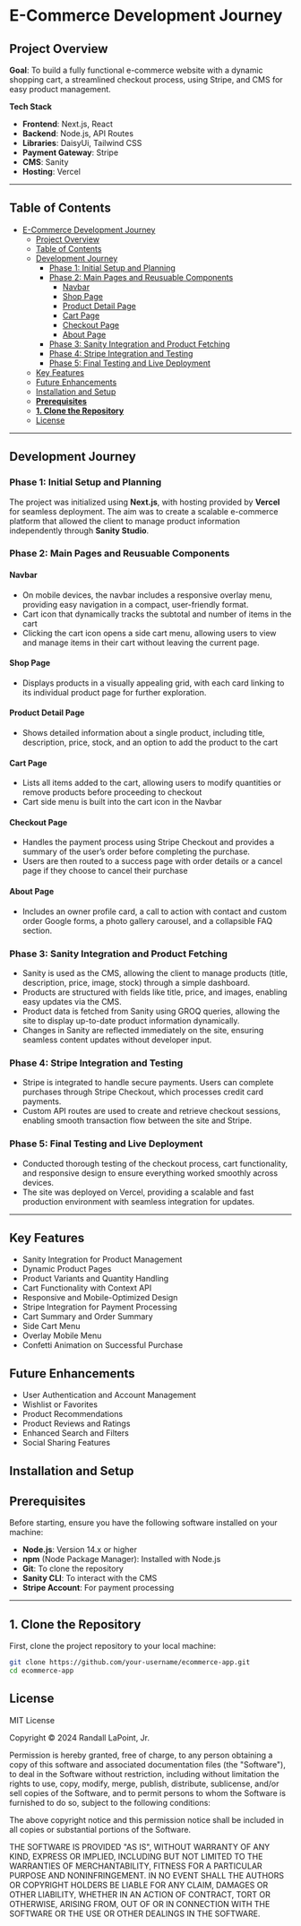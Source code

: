 # E-Commerce Development Journey

## Project Overview

**Goal**:
To build a fully functional e-commerce website with a dynamic shopping cart, a streamlined checkout process, using Stripe, and CMS for easy product management.

**Tech Stack**

- **Frontend**: Next.js, React
- **Backend**: Node.js, API Routes
- **Libraries**: DaisyUi, Tailwind CSS
- **Payment Gateway**: Stripe
- **CMS**: Sanity
- **Hosting**: Vercel

---

## Table of Contents

- [E-Commerce Development Journey](#e-commerce-development-journey)
  - [Project Overview](#project-overview)
  - [Table of Contents](#table-of-contents)
  - [Development Journey](#development-journey)
    - [Phase 1: Initial Setup and Planning](#phase-1-initial-setup-and-planning)
    - [Phase 2: Main Pages and Reusuable Components](#phase-2-main-pages-and-reusuable-components)
      - [Navbar](#navbar)
      - [Shop Page](#shop-page)
      - [Product Detail Page](#product-detail-page)
      - [Cart Page](#cart-page)
      - [Checkout Page](#checkout-page)
      - [About Page](#about-page)
    - [Phase 3: Sanity Integration and Product Fetching](#phase-3-sanity-integration-and-product-fetching)
    - [Phase 4: Stripe Integration and Testing](#phase-4-stripe-integration-and-testing)
    - [Phase 5: Final Testing and Live Deployment](#phase-5-final-testing-and-live-deployment)
  - [Key Features](#key-features)
  - [Future Enhancements](#future-enhancements)
  - [Installation and Setup](#installation-and-setup)
  - [**Prerequisites**](#prerequisites)
  - [**1. Clone the Repository**](#1-clone-the-repository)
  - [License](#license)

---

## Development Journey

### Phase 1: Initial Setup and Planning

The project was initialized using **Next.js**, with hosting provided by **Vercel** for seamless deployment. The aim was to create a scalable e-commerce platform that allowed the client to manage product information independently through **Sanity Studio**.

### Phase 2: Main Pages and Reusuable Components

#### Navbar

- On mobile devices, the navbar includes a responsive overlay menu, providing easy navigation in a compact, user-friendly format.
- Cart icon that dynamically tracks the subtotal and number of items in the cart
- Clicking the cart icon opens a side cart menu, allowing users to view and manage items in their cart without leaving the current page.

#### Shop Page

- Displays products in a visually appealing grid, with each card linking to its individual product page for further exploration.

#### Product Detail Page

- Shows detailed information about a single product, including title, description, price, stock, and an option to add the product to the cart

#### Cart Page

- Lists all items added to the cart, allowing users to modify quantities or remove products before proceeding to checkout
- Cart side menu is built into the cart icon in the Navbar

#### Checkout Page

- Handles the payment process using Stripe Checkout and provides a summary of the user’s order before completing the purchase.
- Users are then routed to a success page with order details or a cancel page if they choose to cancel their purchase

#### About Page

- Includes an owner profile card, a call to action with contact and custom order Google forms, a photo gallery carousel, and a collapsible FAQ section.

### Phase 3: Sanity Integration and Product Fetching

- Sanity is used as the CMS, allowing the client to manage products (title, description, price, image, stock) through a simple dashboard.
- Products are structured with fields like title, price, and images, enabling easy updates via the CMS.
- Product data is fetched from Sanity using GROQ queries, allowing the site to display up-to-date product information dynamically.
- Changes in Sanity are reflected immediately on the site, ensuring seamless content updates without developer input.

### Phase 4: Stripe Integration and Testing

- Stripe is integrated to handle secure payments. Users can complete purchases through Stripe Checkout, which processes credit card payments.
- Custom API routes are used to create and retrieve checkout sessions, enabling smooth transaction flow between the site and Stripe.

### Phase 5: Final Testing and Live Deployment

- Conducted thorough testing of the checkout process, cart functionality, and responsive design to ensure everything worked smoothly across devices.
- The site was deployed on Vercel, providing a scalable and fast production environment with seamless integration for updates.

---

## Key Features

- Sanity Integration for Product Management
- Dynamic Product Pages
- Product Variants and Quantity Handling
- Cart Functionality with Context API
- Responsive and Mobile-Optimized Design
- Stripe Integration for Payment Processing
- Cart Summary and Order Summary
- Side Cart Menu
- Overlay Mobile Menu
- Confetti Animation on Successful Purchase

## Future Enhancements

- User Authentication and Account Management
- Wishlist or Favorites
- Product Recommendations
- Product Reviews and Ratings
- Enhanced Search and Filters
- Social Sharing Features

## Installation and Setup

## **Prerequisites**

Before starting, ensure you have the following software installed on your machine:

- **Node.js**: Version 14.x or higher
- **npm** (Node Package Manager): Installed with Node.js
- **Git**: To clone the repository
- **Sanity CLI**: To interact with the CMS
- **Stripe Account**: For payment processing

---

## **1. Clone the Repository**

First, clone the project repository to your local machine:

```bash
git clone https://github.com/your-username/ecommerce-app.git
cd ecommerce-app

```

## License

MIT License

Copyright ©️ 2024 Randall LaPoint, Jr.

Permission is hereby granted, free of charge, to any person obtaining a copy
of this software and associated documentation files (the "Software"), to deal
in the Software without restriction, including without limitation the rights
to use, copy, modify, merge, publish, distribute, sublicense, and/or sell
copies of the Software, and to permit persons to whom the Software is
furnished to do so, subject to the following conditions:

The above copyright notice and this permission notice shall be included in all
copies or substantial portions of the Software.

THE SOFTWARE IS PROVIDED "AS IS", WITHOUT WARRANTY OF ANY KIND, EXPRESS OR
IMPLIED, INCLUDING BUT NOT LIMITED TO THE WARRANTIES OF MERCHANTABILITY,
FITNESS FOR A PARTICULAR PURPOSE AND NONINFRINGEMENT. IN NO EVENT SHALL THE
AUTHORS OR COPYRIGHT HOLDERS BE LIABLE FOR ANY CLAIM, DAMAGES OR OTHER
LIABILITY, WHETHER IN AN ACTION OF CONTRACT, TORT OR OTHERWISE, ARISING FROM,
OUT OF OR IN CONNECTION WITH THE SOFTWARE OR THE USE OR OTHER DEALINGS IN THE
SOFTWARE.
